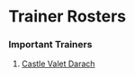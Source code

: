# Trainer Rosters

### Important Trainers

1. [Castle Valet Darach](important_trainers.md#castle-valet-darach)
